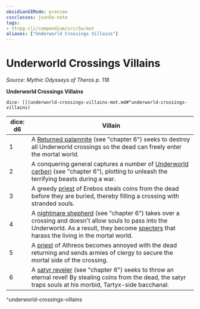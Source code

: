 ```yaml
---
obsidianUIMode: preview
cssclasses: json5e-note
tags:
- ttrpg-cli/compendium/src/5e/mot
aliases: ["Underworld Crossings Villains"]
---
```

# Underworld Crossings Villains
*Source: Mythic Odysseys of Theros p. 118* 

**Underworld Crossings Villains**

`dice: [](underworld-crossings-villains-mot.md#^underworld-crossings-villains)`

| dice: d6 | Villain |
|----------|---------|
| 1 | A [Returned palamnite](returned-palamnite-mot.md) (see "chapter 6") seeks to destroy all Underworld crossings so the dead can freely enter the mortal world. |
| 2 | A conquering general captures a number of [Underworld cerberi](underworld-cerberus-mot.md) (see "chapter 6"), plotting to unleash the terrifying beasts during a war. |
| 3 | A greedy [priest](priest.md) of Erebos steals coins from the dead before they are buried, thereby filling a crossing with stranded souls. |
| 4 | A [nightmare shepherd](nightmare-shepherd-mot.md) (see "chapter 6") takes over a crossing and doesn't allow souls to pass into the Underworld. As a result, they become [specters](specter.md) that harass the living in the mortal world. |
| 5 | A [priest](priest.md) of Athreos becomes annoyed with the dead returning and sends armies of clergy to secure the mortal side of the crossing. |
| 6 | A [satyr reveler](satyr-reveler-mot.md) (see "chapter 6") seeks to throw an eternal revel! By stealing coins from the dead, the satyr traps souls at his morbid, Tartyx-side bacchanal. |
^underworld-crossings-villains